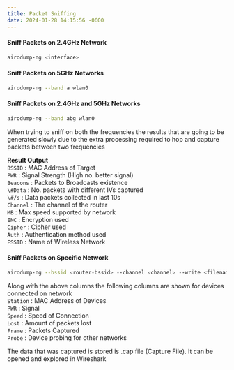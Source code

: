```yaml
---
title: Packet Sniffing
date: 2024-01-28 14:15:56 -0600
---
```


#### Sniff Packets on 2.4GHz Network

````bash
airodump-ng <interface>
````

#### Sniff Packets on 5GHz Networks

````bash
airodump-ng --band a wlan0
````

#### Sniff Packets on 2.4GHz and 5GHz Networks

````bash
airodump-ng --band abg wlan0
````

When trying to sniff on both the frequencies the results that are going to be generated slowly due to the extra processing required to hop and capture packets between two frequencies

**Result Output**  
`BSSID` : MAC Address of Target  
`PWR` : Signal Strength (High no. better signal)  
`Beacons` : Packets to Broadcasts existence  
`\#Data` : No. packets with different IVs captured  
`\#/s` : Data packets collected in last 10s  
`Channel` : The channel of the router  
`MB` : Max speed supported by network  
`ENC` : Encryption used  
`Cipher` : Cipher used  
`Auth` : Authentication method used  
`ESSID` : Name of Wireless Network

#### Sniff Packets on Specific Network

````bash
airodump-ng --bssid <router-bssid> --channel <channel> --write <filename> <interface>
````

Along with the above columns the following columns are shown for devices connected on network  
`Station` : MAC Address of Devices  
`PWR` : Signal  
`Speed` : Speed of Connection  
`Lost` : Amount of packets lost  
`Frame` : Packets Captured  
`Probe` : Device probing for other networks

The data that was captured is stored is .cap file (Capture File). It can be opened and explored in Wireshark
